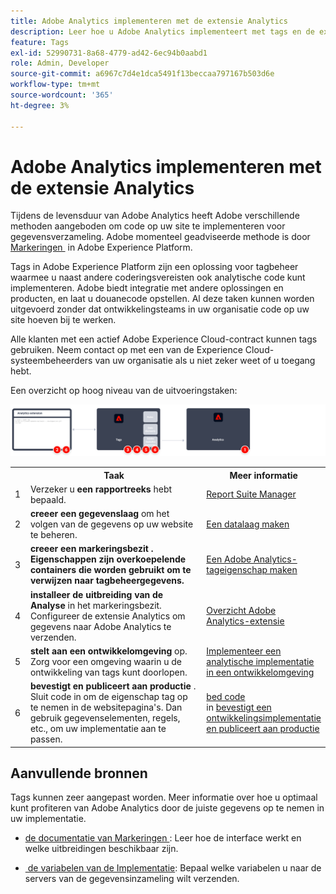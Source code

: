 ```yaml
---
title: Adobe Analytics implementeren met de extensie Analytics
description: Leer hoe u Adobe Analytics implementeert met tags en de extensie Analytics
feature: Tags
exl-id: 52990731-8a68-4779-ad42-6ec94b0aabd1
role: Admin, Developer
source-git-commit: a6967c7d4e1dca5491f13beccaa797167b503d6e
workflow-type: tm+mt
source-wordcount: '365'
ht-degree: 3%

---
```


# Adobe Analytics implementeren met de extensie Analytics

Tijdens de levensduur van Adobe Analytics heeft Adobe verschillende methoden aangeboden om code op uw site te implementeren voor gegevensverzameling. Adobe momenteel geadviseerde methode is door [&#x200B; Markeringen &#x200B;](https://experienceleague.adobe.com/docs/experience-platform/tags/home.html?lang=nl-NL) in Adobe Experience Platform.

Tags in Adobe Experience Platform zijn een oplossing voor tagbeheer waarmee u naast andere coderingsvereisten ook analytische code kunt implementeren. Adobe biedt integratie met andere oplossingen en producten, en laat u douanecode opstellen. Al deze taken kunnen worden uitgevoerd zonder dat ontwikkelingsteams in uw organisatie code op uw site hoeven bij te werken.

Alle klanten met een actief Adobe Experience Cloud-contract kunnen tags gebruiken. Neem contact op met een van de Experience Cloud-systeembeheerders van uw organisatie als u niet zeker weet of u toegang hebt.

Een overzicht op hoog niveau van de uitvoeringstaken:



![&#x200B; hoe te om Adobe Analytics uit te voeren gebruikend het de uitbreidingswerkschema van Analytics, zoals die in deze sectie wordt beschreven.](../assets/analytics-extension-annotated.png)

<table style="width:100%">

<tr>
<th style="width:5%"></th><th style="width:60%"><b>Taak</b></th><th style="width:35%"><b>Meer informatie</b></th>
</tr>

<tr>
<td> 1</td>
<td>Verzeker u <b> een rapportreeks </b> hebt bepaald.</td>
<td><a href="../../admin/tools/manage-rs/report-suites-admin.md">Report Suite Manager</a></td>
</tr>

<tr>
<td>2</td>
<td><b> creeer een gegevenslaag </b> om het volgen van de gegevens op uw website te beheren.</td>
<td>
<a href="../prepare/data-layer.md">Een datalaag maken</a>
</td>
</tr>

<tr>
<td>3</td>
<td><b><b> creeer een markeringsbezit </b>. Eigenschappen zijn overkoepelende containers die worden gebruikt om te verwijzen naar tagbeheergegevens.</td>
<td><a href="../launch/create-analytics-property.md">Een Adobe Analytics-tageigenschap maken</a></td>
</tr>

<tr>
<td>4</td><td><b> installeer de uitbreiding van de Analyse </b> in het markeringsbezit. Configureer de extensie Analytics om gegevens naar Adobe Analytics te verzenden.</td>
<td><a href="https://experienceleague.adobe.com/docs/experience-platform/tags/extensions/client/analytics/overview.html?lang=nl-NL">Overzicht Adobe Analytics-extensie</a></td>
</tr>

<tr>
<td>5</td>
<td><b> stelt aan een ontwikkelomgeving </b> op. Zorg voor een omgeving waarin u de ontwikkeling van tags kunt doorlopen.</td>
<td><a href="./deploy-dev.md">Implementeer een analytische implementatie in een ontwikkelomgeving</td>
</tr>

<tr>
<td>6</td> 
<td><b> bevestigt en publiceert aan productie </b>. Sluit code in om de eigenschap tag op te nemen in de websitepagina's. Dan gebruik gegevenselementen, regels, etc., om uw implementatie aan te passen.</td>
<td><a href="https://experienceleague.adobe.com/docs/experience-platform/tags/publish/environments/environments.html?lang=nl-NL#embed-code"> bed code </a><br/> in <a href="./validate-publish-prod.md"> bevestigt een ontwikkelingsimplementatie en publiceert aan productie </a></td>
</tr>

</table>

## Aanvullende bronnen

Tags kunnen zeer aangepast worden. Meer informatie over hoe u optimaal kunt profiteren van Adobe Analytics door de juiste gegevens op te nemen in uw implementatie.

- [&#x200B; de documentatie van Markeringen &#x200B;](https://experienceleague.adobe.com/docs/experience-platform/tags/home.html?lang=nl-NL#): Leer hoe de interface werkt en welke uitbreidingen beschikbaar zijn.

- [&#x200B; de variabelen van de Implementatie &#x200B;](../vars/overview.md): Bepaal welke variabelen u naar de servers van de gegevensinzameling wilt verzenden.

